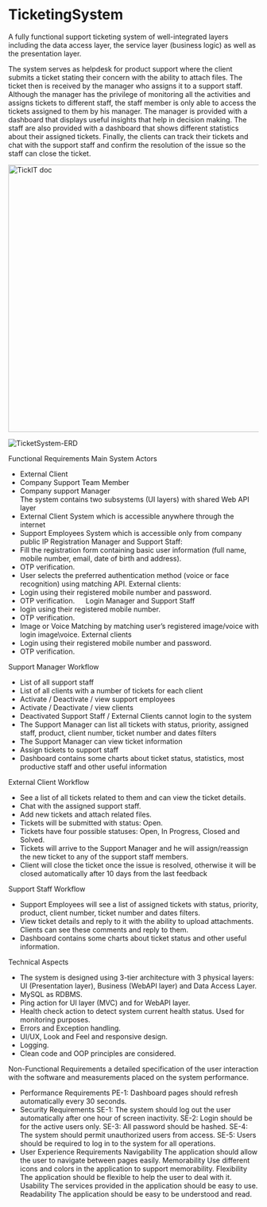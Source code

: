 # TicketingSystem

A fully functional support ticketing system of well-integrated layers including the data access layer, the service layer (business logic) as well as the presentation layer. 

The system serves as helpdesk for product support where the client submits a ticket stating their concern with the ability to attach files. The ticket then is received by the manager who assigns it to a support staff. Although the manager has the privilege of monitoring all the activities and assigns tickets to different staff, the staff member is only able to access the tickets assigned to them by his manager. The manager is provided with a dashboard that displays useful insights that help in decision making. The staff are also provided with a dashboard that shows different statistics about their assigned tickets. Finally, the clients can track their tickets and chat with the support staff and confirm the resolution of the issue so the staff can close the ticket. 

<img width="538" alt="TickIT doc" src="https://user-images.githubusercontent.com/68808585/114041259-0e244200-988d-11eb-8115-8b37092ad48d.png">

![TicketSystem-ERD](https://user-images.githubusercontent.com/68808585/114041278-12e8f600-988d-11eb-8e28-9fb216c8fd87.png)

Functional Requirements
Main System Actors
-	External Client 
-	Company Support Team Member
-	Company support Manager  
The system contains two subsystems (UI layers) with shared Web API layer
-	External Client System which is accessible anywhere through the internet
-	Support Employees System which is accessible only from company public IP
Registration
Manager and Support Staff: 
-	Fill the registration form containing basic user information (full name, mobile number, email, date of birth and address).
-	OTP verification.
-	User selects the preferred authentication method (voice or face recognition) using matching API. 
External clients:
-	Login using their registered mobile number and password. 
-	OTP verification.
 
Login
Manager and Support Staff
-	login using their registered mobile number. 
-	OTP verification.
-	Image or Voice Matching by matching user’s registered image/voice with login image\voice. 
External clients
-	Login using their registered mobile number and password. 
-	OTP verification.

 Support Manager Workflow
-	List of all support staff
-	List of all clients with a number of tickets for each client
-	Activate / Deactivate / view support employees
-	Activate / Deactivate / view clients
-	Deactivated Support Staff / External Clients cannot login to the system
-	The Support Manager can list all tickets with status, priority, assigned staff, product, client number, ticket number and dates filters
-	The Support Manager can view ticket information
-	Assign tickets to support staff
-	Dashboard contains some charts about ticket status, statistics, most productive staff and other useful information

External Client Workflow
-	See a list of all tickets related to them and can view the ticket details.
-	Chat with the assigned support staff. 
-	Add new tickets and attach related files.
-	Tickets will be submitted with status: Open.
-	Tickets have four possible statuses: Open, In Progress, Closed and Solved. 
-	Tickets will arrive to the Support Manager and he will assign/reassign the new ticket to any of the support staff members.
-	Client will close the ticket once the issue is resolved, otherwise it will be closed automatically after 10 days from the last feedback

Support Staff Workflow
-	Support Employees will see a list of assigned tickets with status, priority, product, client number, ticket number and dates filters. 
-	View ticket details and reply to it with the ability to upload attachments. Clients can see these comments and reply to them. 
-	Dashboard contains some charts about ticket status and other useful information.

Technical Aspects
- The system is designed using 3-tier architecture with 3 physical layers: UI (Presentation layer), Business (WebAPI layer) and Data Access Layer. 
-	MySQL as RDBMS.
-	Ping action for UI layer (MVC) and for WebAPI layer.
-	Health check action to detect system current health status. Used for monitoring purposes. 
-	Errors and Exception handling. 
-	UI/UX, Look and Feel and responsive design.
-	Logging. 
-	Clean code and OOP principles are considered. 

Non-Functional Requirements
a detailed specification of the user interaction with the software and measurements placed on the system performance.
- Performance Requirements
PE-1: Dashboard pages should refresh automatically every 30 seconds.
- Security Requirements
SE-1: The system should log out the user automatically after one hour of screen inactivity.
SE-2: Login should be for the active users only.
SE-3: All password should be hashed.
SE-4: The system should permit unauthorized users from access.
SE-5: Users should be required to log in to the system for all operations.
- User Experience Requirements
Navigability
The application should allow the user to navigate between pages easily. 
Memorability
Use different icons and colors in the application to support memorability. 
Flexibility
The application should be flexible to help the user to deal with it. 
Usability
The services provided in the application should be easy to use. 
Readability
The application should be easy to be understood and read. 
